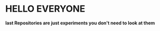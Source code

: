 <h1> HELLO EVERYONE </h1>
<b> last Repositories are just experiments you don't need to look at them </b>

